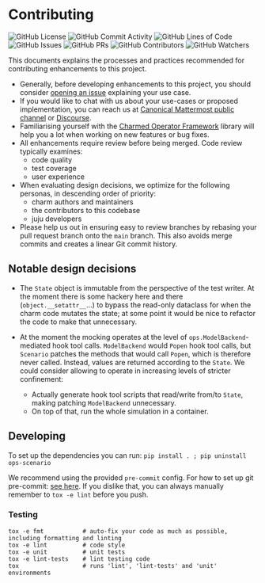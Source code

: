 # Contributing

![GitHub License](https://img.shields.io/github/license/canonical/ops-scenario)
![GitHub Commit Activity](https://img.shields.io/github/commit-activity/y/canonical/ops-scenario)
![GitHub Lines of Code](https://img.shields.io/tokei/lines/github/canonical/ops-scenario)
![GitHub Issues](https://img.shields.io/github/issues/canonical/ops-scenario)
![GitHub PRs](https://img.shields.io/github/issues-pr/canonical/ops-scenario)
![GitHub Contributors](https://img.shields.io/github/contributors/canonical/ops-scenario)
![GitHub Watchers](https://img.shields.io/github/watchers/canonical/ops-scenario?style=social)

This documents explains the processes and practices recommended for contributing enhancements to this project.

- Generally, before developing enhancements to this project, you should consider [opening an issue](https://github.com/canonical/ops-scenario/issues) explaining your use case.
- If you would like to chat with us about your use-cases or proposed implementation, you can reach us at [Canonical Mattermost public channel](https://chat.charmhub.io/charmhub/channels/charm-dev) or [Discourse](https://discourse.charmhub.io/).
- Familiarising yourself with the [Charmed Operator Framework](https://juju.is/docs/sdk) library will help you a lot when working on new features or bug fixes.
- All enhancements require review before being merged. Code review typically examines:
  - code quality
  - test coverage
  - user experience
- When evaluating design decisions, we optimize for the following personas, in descending order of priority:
  - charm authors and maintainers
  - the contributors to this codebase
  - juju developers
- Please help us out in ensuring easy to review branches by rebasing your pull request branch onto the `main` branch. This also avoids merge commits and creates a linear Git commit history.

## Notable design decisions

- The `State` object is immutable from the perspective of the test writer.
At the moment there is some hackery here and there (`object.__setattr__`...) to bypass the read-only dataclass for when the charm code mutates the state; at some point it would be nice to refactor the code to make that unnecessary.

- At the moment the mocking operates at the level of `ops.ModelBackend`-mediated hook tool calls. `ModelBackend` would `Popen` hook tool calls, but `Scenario` patches the methods that would call `Popen`, which is therefore never called. Instead, values are returned according to the `State`. We could consider allowing to operate in increasing levels of stricter confinement:
  - Actually generate hook tool scripts that read/write from/to `State`, making patching `ModelBackend` unnecessary.
  - On top of that, run the whole simulation in a container.

## Developing

To set up the dependencies you can run:
`pip install . ; pip uninstall ops-scenario`

We recommend using the provided `pre-commit` config. For how to set up git pre-commit: [see here](https://pre-commit.com/).
If you dislike that, you can always manually remember to `tox -e lint` before you push.
 
### Testing
```shell
tox -e fmt           # auto-fix your code as much as possible, including formatting and linting
tox -e lint          # code style
tox -e unit          # unit tests
tox -e lint-tests    # lint testing code
tox                  # runs 'lint', 'lint-tests' and 'unit' environments
```

